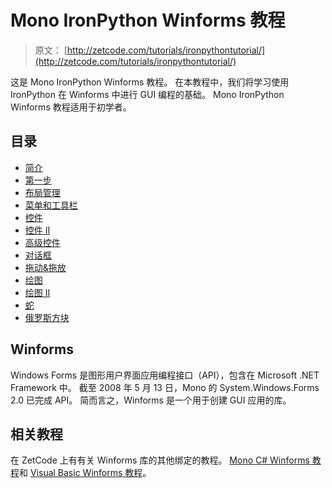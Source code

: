 # Mono IronPython Winforms 教程

> 原文： [http://zetcode.com/tutorials/ironpythontutorial/](http://zetcode.com/tutorials/ironpythontutorial/)

这是 Mono IronPython Winforms 教程。 在本教程中，我们将学习使用 IronPython 在 Winforms 中进行 GUI 编程的基础。 Mono IronPython Winforms 教程适用于初学者。

## 目录

*   [简介](introduction/)
*   [第一步](firststeps/)
*   [布局管理](layout/)
*   [菜单和工具栏](menustoolbars/)
*   [控件](controls/)
*   [控件 II](controlsII/)
*   [高级控件](advancedcontrols/)
*   [对话框](dialogs/)
*   [拖动&拖放](dragdrop/)
*   [绘图](painting/)
*   [绘图 II](paintingII/)
*   [蛇](snake/)
*   [俄罗斯方块](tetris/)

## Winforms

Windows Forms 是图形用户界面应用编程接口（API），包含在 Microsoft .NET Framework 中。 截至 2008 年 5 月 13 日，Mono 的 System.Windows.Forms 2.0 已完成 API。 简而言之，Winforms 是一个用于创建 GUI 应用的库。

## 相关教程

在 ZetCode 上有有关 Winforms 库的其他绑定的教程。 [Mono C# Winforms 教程](/gui/csharpwinforms/)和 [Visual Basic Winforms 教程](/gui/vbwinforms/)。